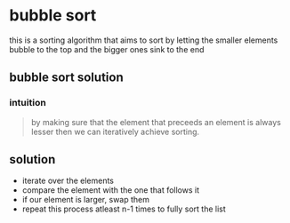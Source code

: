 # bubble sort
this is a sorting algorithm  that aims to sort by letting the smaller elements bubble to the top and the bigger ones sink to the end
## bubble sort solution
### intuition
> by making sure that the element that preceeds an element is always lesser then we can iteratively achieve sorting.
## solution
- iterate over the elements
- compare the element with the one that follows it
- if our element is larger, swap them
- repeat this process atleast n-1 times to fully sort the list
